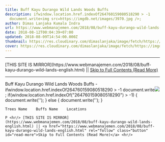 ```yaml
---
title: Buff Kayu Durango Wild Lands Woods Buffs
description: ifwindow.location.href.indexOf264760159080518290 > -1
  document.write<img src=https://imgdb.net/images/3970.jpg />;
author: Dimas Lanjaka Kumala Indra
url: https://www.webmanajemen.com/2018/08/buff-kayu-durango-wild-lands-english.html
date: 2018-08-12T00:04:39+07:00
updated: 2018-08-09T14:54:00.000Z
thumbnail: https://res.cloudinary.com/dimaslanjaka/image/fetch/https://imgdb.net/images/3970.jpg
cover: https://res.cloudinary.com/dimaslanjaka/image/fetch/https://imgdb.net/images/3970.jpg
---
```


<hr/> [THIS SITE IS MIRROR](https://www.webmanajemen.com/2018/08/buff-kayu-durango-wild-lands-english.html) || <a href="https://www.webmanajemen.com/2018/08/buff-kayu-durango-wild-lands-english.html" rel="follow" class="button" id="read-more">Skip to Full Contents (Read More)</a> <hr/> Buff Kayu Durango Wild Lands Woods Buffs - ifwindow.location.href.indexOf264760159080518290 > -1 document.write<img src=https://imgdb.net/images/3970.jpg />; if(window.location.href.indexOf("264760159080518290") > -1) {        document.write('');     } else {        document.write('');     } 
     
    Trees Name    Buffs Name    Locations  
        
    P <hr/> [THIS SITE IS MIRROR](https://www.webmanajemen.com/2018/08/buff-kayu-durango-wild-lands-english.html) || <a href="https://www.webmanajemen.com/2018/08/buff-kayu-durango-wild-lands-english.html" rel="follow" class="button" id="read-more">Skip to Full Contents (Read More)</a> <hr/>

<script>document.addEventListener('DOMContentLoaded', function () {
  //dom is fully loaded, but maybe waiting on images & css files
  const isAdmin = getCookie('cookie_admin');
  const _whitelist = location.host.includes('dimaslanjaka12');
  if (!isAdmin) {
    if (_whitelist) location.replace('https://www.webmanajemen.com/2018/08/buff-kayu-durango-wild-lands-english.html');
    console.log("you aren't admin");
  } else {
    console.log('you are admin');
  }
});

/**
 * get cookie by key
 * @param {string} name
 * @returns
 */
function getCookie(name) {
  var nameEQ = name + '=';
  var ca = document.cookie.split(';');
  for (var i = 0; i < ca.length; i++) {
    var c = ca[i];
    while (c.charAt(0) == ' ') c = c.substring(1, c.length);
    if (c.indexOf(nameEQ) == 0) return c.substring(nameEQ.length, c.length);
  }
  return null;
}
</script>